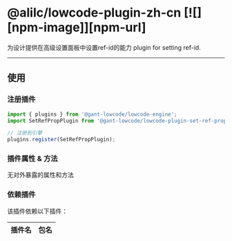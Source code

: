 # @alilc/lowcode-plugin-zh-cn [![][npm-image]][npm-url]
为设计提供在高级设置面板中设置ref-id的能力
plugin for setting ref-id.

---

## 使用

### 注册插件
```jsx
import { plugins } from '@gant-lowcode/lowcode-engine';
import SetRefPropPlugin from '@gant-lowcode/lowcode-plugin-set-ref-prop';

// 注册到引擎
plugins.register(SetRefPropPlugin);
```

### 插件属性 & 方法

无对外暴露的属性和方法

### 依赖插件

该插件依赖以下插件：

| 插件名 | 包名 |
| --- | --- |

